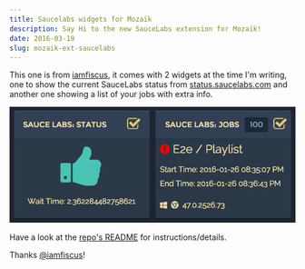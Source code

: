 ```yaml
---
title: Saucelabs widgets for Mozaïk
description: Say Hi to the new SauceLabs extension for Mozaïk!
date: 2016-03-19
slug: mozaik-ext-saucelabs
---
```

This one is from [iamfiscus](https://github.com/iamfiscus), it comes with 2 widgets at the time I'm writing, 
one to show the current SauceLabs status from [status.saucelabs.com](http://status.saucelabs.com/) and another one showing a list of your jobs with extra info.

![saucelabs widgets](/images/saucelabs-widgets.png)

Have a look at the [repo's README](https://github.com/iamfiscus/mozaik-ext-saucelabs/blob/master/README.md) for instructions/details.

Thanks [@iamfiscus](https://github.com/iamfiscus)!

